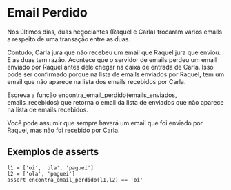 # Email Perdido
Nos últimos dias, duas negociantes (Raquel e Carla) trocaram vários emails a respeito de uma transação entre as duas.

Contudo, Carla jura que não recebeu um email que Raquel jura que enviou. E as duas tem razão. Acontece que o servidor de emails perdeu um email enviado por Raquel antes dele chegar na caixa de entrada de Carla. Isso pode ser confirmado porque na lista de emails enviados por Raquel, tem um email que não aparece na lista dos emails recebidos por Carla.

Escreva a função encontra_email_perdido(emails_enviados, emails_recebidos) que retorna o email da lista de enviados que não aparece na lista de emails recebidos.

Você pode assumir que sempre haverá um email que foi enviado por Raquel, mas não foi recebido por Carla.

## Exemplos de asserts
```
l1 = ['oi', 'ola', 'paguei']
l2 = ['ola', 'paguei']
assert encontra_email_perdido(l1,l2) == 'oi'
```